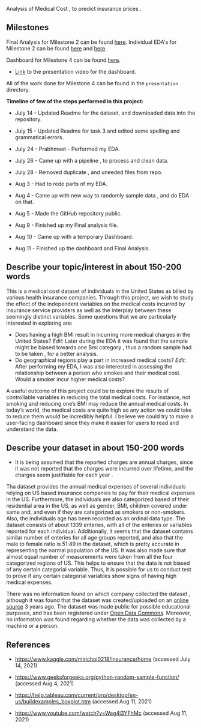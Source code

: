 Analysis of Medical Cost , to predict insurance prices .

## Milestones

Final Analysis for Milestone 2 can be found [here](https://github.com/data301-2021-summer2/group29-project/blob/main/analysis/Analysis_task4.md).
Individual EDA's for Milestone 2 can be found [here](https://github.com/data301-2021-summer2/group29-project/blob/main/analysis/Ishita%20Gupta/Milestone2.ipynb) and [here](https://github.com/data301-2021-summer2/group29-project/blob/main/analysis/Prabhmeet%20Deol/DataAnalysis.ipynb).

Dashboard for Milestone 4 can be found [here](https://github.com/data301-2021-summer2/group29-project/blob/main/presentation/FinalDashboard.twbx).

- [Link](https://www.youtube.com/watch?v=VIeNYzg3JXM) to the presentation video for the dashboard.

All of the work done for Milestone 4 can be found in the `presentation` directory.

**Timeline of few of the steps performed in this project:**

- July 14 - Updated Readme for the dataset, and downloaded data into the repository.

- July 15 - Updated Readme for task 3 and edited some spelling and grammatical errors.

- July 24 - Prabhmeet - Performed my EDA.

- July 26 - Came up with a pipeline , to process and clean data.

- July 28 - Removed duplicate , and uneeded files from repo.

- Aug 3 - Had to redo parts of my EDA.

- Aug 4 - Came up with new way to randomly sample data , and do EDA on that.

- Aug 5 - Made the GitHub repository public.

- Aug 9 - Finished up my Final analysis file.

- Aug 10 - Came up with a temporary Dashboard.

- Aug 11 - Finished up the dashboard and Final Analysis.

## Describe your topic/interest in about 150-200 words

This is a medical cost dataset of individuals in the United States as billed by various health insurance companies. Through this project, we wish to study the effect of the independent variables on the medical costs incurred by insurance service providers as well as the interplay between these seemingly distinct variables.
Some questions that we are particularly interested in exploring are:

- Does having a high BMI result in incurring more medical charges in the United States? _Edit_: Later during the EDA it was found that the sample might be biased towards one Bmi category , thus a random sample had to be taken , for a better analysis.
- Do geographical regions play a part in increased medical costs? _Edit_: After performing my EDA, I was also interested in assessing the relationship between a person who smokes and their medical cost. Would a smoker incur higher medical costs?

A useful outcome of this project could be to explore the results of controllable variables in reducing the total medical costs. For instance, not smoking and reducing one’s BMI may reduce the annual medical costs. In today’s world, the medical costs are quite high so any action we could take to reduce them would be incredibly helpful.
I believe we could try to make a user-facing dashboard since they make it easier for users to read and understand the data.

## Describe your dataset in about 150-200 words

- It is being assumed that the reported charges are annual charges, since it was not reported that the charges were incurred over lifetime, and the charges seem justifiable for each year .

Tha dataset provides the annual medical expenses of several individuals relying on US based insurance companies to pay for their medical expenses in the US. Furthermore, the individuals are also categorized based of their residential area in the US, as well as gender, BMI, children covered under same and, and even if they are categorized as smokers or non-smokers. Also, the individuals age has been recorded as an ordinal data type. The dataset consists of about 1339 enteries, with all of the enteries or variables reported for each individual. Additionally, it seems that the dataset contains similar number of enteries for all age groups reported, and also that the male to female ratio is 51:49 in the dataset, which is pretty accurate in representing the normal population of the US. It was also made sure that almost equal number of measurements were taken from all the four categorized regions of US. This helps to ensure that the data is not biased of any certain categorial variable. Thus, it is possible for us to conduct test to prove if any certain categorial variables show signs of having high medical expenses.

There was no information found on which company collected the dataset , although it was found that the dataset was created/uploaded on an [online source](https://www.kaggle.com/mirichoi0218/insurance/home) 3 years ago. The dataset was made public for possible educational purposes, and has been registered under [Open Data Commons](https://opendatacommons.org/licenses/dbcl/1-0/). Moreover, no information was found regarding whether the data was collected by a machine or a person.


## References

- https://www.kaggle.com/mirichoi0218/insurance/home (accessed July 14, 2021)

- https://www.geeksforgeeks.org/python-random-sample-function/ (accessed Aug 4, 2021)

- https://help.tableau.com/current/pro/desktop/en-us/buildexamples_boxplot.htm (accessed Aug 11, 2021)

- https://www.youtube.com/watch?v=Wag4j3YFhMc (accessed Aug 11, 2021)
